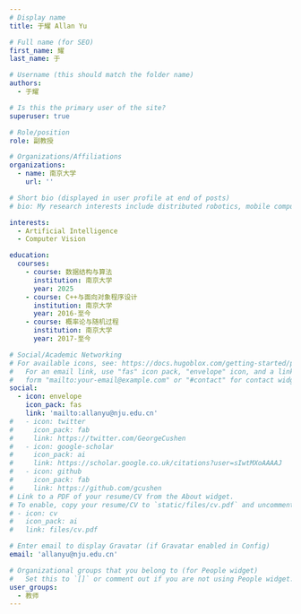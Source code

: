 ```yaml
---
# Display name
title: 于耀 Allan Yu

# Full name (for SEO)
first_name: 耀
last_name: 于

# Username (this should match the folder name)
authors:
  - 于耀

# Is this the primary user of the site?
superuser: true

# Role/position
role: 副教授

# Organizations/Affiliations
organizations:
  - name: 南京大学
    url: ''

# Short bio (displayed in user profile at end of posts)
# bio: My research interests include distributed robotics, mobile computing and programmable matter.

interests:
  - Artificial Intelligence
  - Computer Vision

education:
  courses:
    - course: 数据结构与算法
      institution: 南京大学
      year: 2025
    - course: C++与面向对象程序设计
      institution: 南京大学
      year: 2016-至今
    - course: 概率论与随机过程
      institution: 南京大学
      year: 2017-至今

# Social/Academic Networking
# For available icons, see: https://docs.hugoblox.com/getting-started/page-builder/#icons
#   For an email link, use "fas" icon pack, "envelope" icon, and a link in the
#   form "mailto:your-email@example.com" or "#contact" for contact widget.
social:
  - icon: envelope
    icon_pack: fas
    link: 'mailto:allanyu@nju.edu.cn'
#   - icon: twitter
#     icon_pack: fab
#     link: https://twitter.com/GeorgeCushen
#   - icon: google-scholar
#     icon_pack: ai
#     link: https://scholar.google.co.uk/citations?user=sIwtMXoAAAAJ
#   - icon: github
#     icon_pack: fab
#     link: https://github.com/gcushen
# Link to a PDF of your resume/CV from the About widget.
# To enable, copy your resume/CV to `static/files/cv.pdf` and uncomment the lines below.
# - icon: cv
#   icon_pack: ai
#   link: files/cv.pdf

# Enter email to display Gravatar (if Gravatar enabled in Config)
email: 'allanyu@nju.edu.cn'

# Organizational groups that you belong to (for People widget)
#   Set this to `[]` or comment out if you are not using People widget.
user_groups:
  - 教师
---
```


